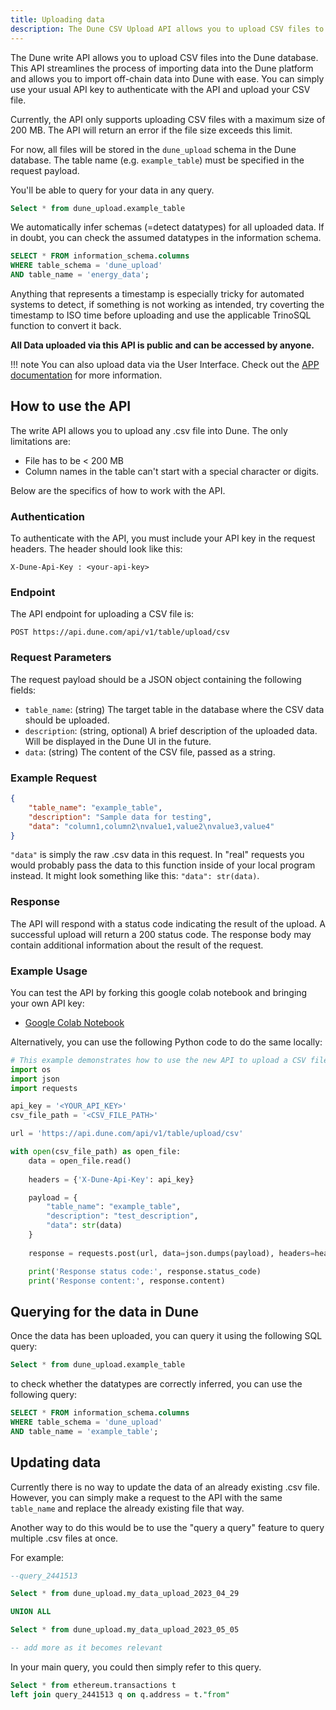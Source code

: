 ```yaml
---
title: Uploading data
description: The Dune CSV Upload API allows you to upload CSV files to a specific table in the Dune database.
---
```


The Dune write API allows you to upload CSV files into the Dune database. This API streamlines the process of importing data into the Dune platform and allows you to import off-chain data into Dune with ease. You can simply use your usual API key to authenticate with the API and upload your CSV file.

Currently, the API only supports uploading CSV files with a maximum size of 200 MB. The API will return an error if the file size exceeds this limit. 

For now, all files will be stored in the ``dune_upload`` schema in the Dune database. The table name (e.g. ``example_table``) must be specified in the request payload.

You'll be able to query for your data in any query.

```sql
Select * from dune_upload.example_table
```

We automatically infer schemas (=detect datatypes) for all uploaded data. If in doubt, you can check the assumed datatypes in the information schema. 

```sql
SELECT * FROM information_schema.columns 
WHERE table_schema = 'dune_upload' 
AND table_name = 'energy_data';
```

Anything that represents a timestamp is especially tricky for automated systems to detect, if something is not working as intended, try coverting the timestamp to ISO time before uploading and use the applicable TrinoSQL function to convert it back.

**All Data uploaded via this API is public and can be accessed by anyone.**


!!! note
    You can also upload data via the User Interface. Check out the [APP documentation](/app/upload-data/) for more information.
## How to use the API

The write API allows you to upload any .csv file into Dune. The only limitations are:

- File has to be < 200 MB
- Column names in the table can't start with a special character or digits. 

Below are the specifics of how to work with the API.

### Authentication

To authenticate with the API, you must include your API key in the request headers. The header should look like this: 

``X-Dune-Api-Key : <your-api-key>``

### Endpoint

The API endpoint for uploading a CSV file is:

```
POST https://api.dune.com/api/v1/table/upload/csv
```

### Request Parameters

The request payload should be a JSON object containing the following fields:

- `table_name`: (string) The target table in the database where the CSV data should be uploaded.
- `description`: (string, optional) A brief description of the uploaded data. Will be displayed in the Dune UI in the future.
- `data`: (string) The content of the CSV file, passed as a string.


### Example Request

```json
{
    "table_name": "example_table",
    "description": "Sample data for testing",
    "data": "column1,column2\nvalue1,value2\nvalue3,value4" 
}
```

``"data"`` is simply the raw .csv data in this request. In "real" requests you would probably pass the data to this function inside of your local program instead. It might look something like this: ``"data": str(data)``.  

### Response

The API will respond with a status code indicating the result of the upload. A successful upload will return a 200 status code. The response body may contain additional information about the result of the request.

### Example Usage

You can test the API by forking this google colab notebook and bringing your own API key: 


- [Google Colab Notebook](https://colab.research.google.com/drive/1dJ9xTT5UfyylIUbMg9r-6FSeMD37HoZN?usp=sharing)

Alternatively, you can use the following Python code to do the same locally:

```py
# This example demonstrates how to use the new API to upload a CSV file
import os
import json
import requests

api_key = '<YOUR_API_KEY>'
csv_file_path = '<CSV_FILE_PATH>'

url = 'https://api.dune.com/api/v1/table/upload/csv'

with open(csv_file_path) as open_file:
    data = open_file.read()
    
    headers = {'X-Dune-Api-Key': api_key}

    payload = {
        "table_name": "example_table",
        "description": "test_description",
        "data": str(data)
    }
    
    response = requests.post(url, data=json.dumps(payload), headers=headers)

    print('Response status code:', response.status_code)
    print('Response content:', response.content)

```


## Querying for the data in Dune

Once the data has been uploaded, you can query it using the following SQL query:

```sql
Select * from dune_upload.example_table
```

to check whether the datatypes are correctly inferred, you can use the following query:

```sql
SELECT * FROM information_schema.columns 
WHERE table_schema = 'dune_upload'
AND table_name = 'example_table';
```

## Updating data

Currently there is no way to update the data of an already existing .csv file.
However, you can simply make a request to the API with the same ``table_name`` and replace the already existing file that way.

Another way to do this would be to use the "query a query" feature to query multiple .csv files at once.

For example:

```sql
--query_2441513

Select * from dune_upload.my_data_upload_2023_04_29

UNION ALL

Select * from dune_upload.my_data_upload_2023_05_05

-- add more as it becomes relevant
```

In your main query, you could then simply refer to this query.

```sql
Select * from ethereum.transactions t
left join query_2441513 q on q.address = t."from"
```

